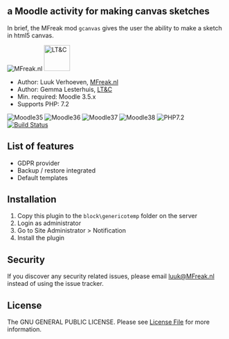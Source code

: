 ## a Moodle activity for making canvas sketches

In brief, the MFreak mod `gcanvas` gives the user the ability to make a sketch in html5 canvas.
 
![MFreak.nl](https://MFreak.nl/logo_small.png) 
<img src="https://ltnc.nl/wp-content/uploads/2016/10/cropped-beeldmerk.png" alt="LT&C" width="60"/>


* Author: Luuk Verhoeven, [MFreak.nl](https://MFreak.nl/)
* Author: Gemma Lesterhuis, [LT&C](https://ltnc.nl/)
* Min. required: Moodle 3.5.x
* Supports PHP: 7.2 

![Moodle35](https://img.shields.io/badge/moodle-3.5-brightgreen.svg)
![Moodle36](https://img.shields.io/badge/moodle-3.6-brightgreen.svg)
![Moodle37](https://img.shields.io/badge/moodle-3.7-brightgreen.svg)
![Moodle38](https://img.shields.io/badge/moodle-3.8-brightgreen.svg)
![PHP7.2](https://img.shields.io/badge/PHP-7.2-brightgreen.svg)
[![Build Status](https://travis-ci.org/MFreakNL/moodle-mod_gcanvas.svg?branch=master)](https://travis-ci.org/MFreakNL/moodle-mod_gcanvas)

## List of features
- GDPR provider
- Backup / restore integrated
- Default templates

## Installation
1.  Copy this plugin to the `block\genericotemp` folder on the server
2.  Login as administrator
3.  Go to Site Administrator > Notification
4.  Install the plugin

## Security

If you discover any security related issues, please email [luuk@MFreak.nl](mailto:luuk@MFreak.nl) instead of using the issue tracker.

## License

The GNU GENERAL PUBLIC LICENSE. Please see [License File](LICENSE) for more information.